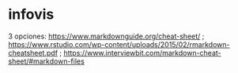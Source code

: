 # infovis

3 opciones:
https://www.markdownguide.org/cheat-sheet/ ;
https://www.rstudio.com/wp-content/uploads/2015/02/rmarkdown-cheatsheet.pdf ;
https://www.interviewbit.com/markdown-cheat-sheet/#markdown-files
